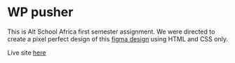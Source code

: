 # WP pusher
This is Alt School Africa first semester assignment. We were directed to create a pixel perfect design of this [figma design](https://www.figma.com/file/OJMDeEi2fWlPBFrlJFEgFx/wp-pusher-checkout?type=design&mode=design&t=KXSthmp0easnvUhR-1) using HTML and CSS only.

Live site [here](https://site-wp-pusher.netlify.app/)